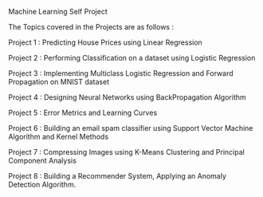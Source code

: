 Machine Learning Self Project

The Topics covered in the Projects are as follows :


Project 1 : Predicting House Prices using Linear Regression 

Project 2 : Performing Classification on a dataset using Logistic Regression

Project 3 : Implementing Multiclass Logistic Regression and Forward Propagation on MNIST dataset

Project 4 : Designing Neural Networks using BackPropagation Algorithm

Project 5 : Error Metrics and Learning Curves

Project 6 : Building an email spam classifier using Support Vector Machine Algorithm and Kernel Methods

Project 7 : Compressing Images using K-Means Clustering and Principal Component Analysis

Project 8 : Building a Recommender System, Applying an Anomaly Detection Algorithm.
